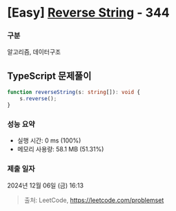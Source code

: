 # [Easy] [Reverse String](https://leetcode.com/problems/reverse-string) - 344

### 구분

알고리즘, 데이터구조

## TypeScript 문제풀이

```ts
function reverseString(s: string[]): void {
    s.reverse();
}
```

### 성능 요약

- 실행 시간: 0 ms (100%)
- 메모리 사용량: 58.1 MB (51.31%)

### 제출 일자

2024년 12월 06일 (금) 16:13

> 출처: LeetCode, https://leetcode.com/problemset